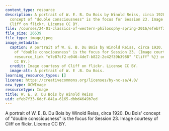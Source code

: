 ```yaml
---
content_type: resource
description: A portrait of W. E. B. Du Bois by Winold Reiss, circa 1920. Du Bois'
  concept of "double consciousness" is the focus for Session 23. Image courtesy of
  Cliff on flickr. License CC BY.
file: /courses/24-01-classics-of-western-philosophy-spring-2016/efeb7f336dcf841a6165dbbd4649b7ed_24-01s16.jpg
file_size: 26639
file_type: image/jpeg
image_metadata:
  caption: A portrait of W. E. B. Du Bois by Winold Reiss, circa 1920. Du Bois' concept
    of "double consciousness" is the focus for Session 23. (Image courtesy of {{%
    resource_link "e7e87cf2-e046-4de7-b822-2e42f39b3988" "Cliff" %}} on flickr. License
    CC BY.)
  credit: Image courtesy of Cliff on flickr. License CC BY.
  image-alt: A portrait of W. E .B. Du Bois.
learning_resource_types: []
license: https://creativecommons.org/licenses/by-nc-sa/4.0/
ocw_type: OCWImage
resourcetype: Image
title: W. E. B. Du Bois by Winold Reiss
uid: efeb7f33-6dcf-841a-6165-dbbd4649b7ed
---
```

A portrait of W. E. B. Du Bois by Winold Reiss, circa 1920. Du Bois' concept of "double consciousness" is the focus for Session 23. Image courtesy of Cliff on flickr. License CC BY.
